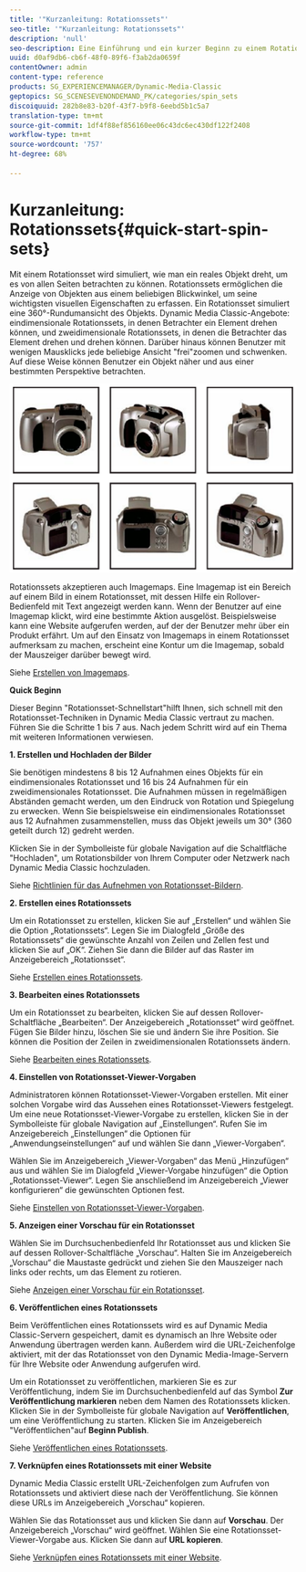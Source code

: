 ```yaml
---
title: '"Kurzanleitung: Rotationssets"'
seo-title: '"Kurzanleitung: Rotationssets"'
description: 'null'
seo-description: Eine Einführung und ein kurzer Beginn zu einem Rotationsset, mit dem Sie sich schnell einrichten können.
uuid: d0af9db6-cb6f-48f0-89f6-f3ab2da0659f
contentOwner: admin
content-type: reference
products: SG_EXPERIENCEMANAGER/Dynamic-Media-Classic
geptopics: SG_SCENESEVENONDEMAND_PK/categories/spin_sets
discoiquuid: 282b8e83-b20f-43f7-b9f8-6eebd5b1c5a7
translation-type: tm+mt
source-git-commit: 1df4f88ef856160ee06c43dc6ec430df122f2408
workflow-type: tm+mt
source-wordcount: '757'
ht-degree: 68%

---
```



# Kurzanleitung: Rotationssets{#quick-start-spin-sets}

Mit einem Rotationsset wird simuliert, wie man ein reales Objekt dreht, um es von allen Seiten betrachten zu können. Rotationssets ermöglichen die Anzeige von Objekten aus einem beliebigen Blickwinkel, um seine wichtigsten visuellen Eigenschaften zu erfassen. Ein Rotationsset simuliert eine 360°-Rundumansicht des Objekts. Dynamic Media Classic-Angebote: eindimensionale Rotationssets, in denen Betrachter ein Element drehen können, und zweidimensionale Rotationssets, in denen die Betrachter das Element drehen und drehen können. Darüber hinaus können Benutzer mit wenigen Mausklicks jede beliebige Ansicht &quot;frei&quot;zoomen und schwenken. Auf diese Weise können Benutzer ein Objekt näher und aus einer bestimmten Perspektive betrachten.

![Bilder für ein Rotationsset.](/help/assets/spin_set.png)

Rotationssets akzeptieren auch Imagemaps. Eine Imagemap ist ein Bereich auf einem Bild in einem Rotationsset, mit dessen Hilfe ein Rollover-Bedienfeld mit Text angezeigt werden kann. Wenn der Benutzer auf eine Imagemap klickt, wird eine bestimmte Aktion ausgelöst. Beispielsweise kann eine Website aufgerufen werden, auf der der Benutzer mehr über ein Produkt erfährt. Um auf den Einsatz von Imagemaps in einem Rotationsset aufmerksam zu machen, erscheint eine Kontur um die Imagemap, sobald der Mauszeiger darüber bewegt wird. 

Siehe [Erstellen von Imagemaps](creating-image-maps.md).

**Quick Beginn**

Dieser Beginn &quot;Rotationsset-Schnellstart&quot;hilft Ihnen, sich schnell mit den Rotationsset-Techniken in Dynamic Media Classic vertraut zu machen. Führen Sie die Schritte 1 bis 7 aus. Nach jedem Schritt wird auf ein Thema mit weiteren Informationen verwiesen.

**1. Erstellen und Hochladen der Bilder**

Sie benötigen mindestens 8 bis 12 Aufnahmen eines Objekts für ein eindimensionales Rotationsset und 16 bis 24 Aufnahmen für ein zweidimensionales Rotationsset. Die Aufnahmen müssen in regelmäßigen Abständen gemacht werden, um den Eindruck von Rotation und Spiegelung zu erwecken. Wenn Sie beispielsweise ein eindimensionales Rotationsset aus 12 Aufnahmen zusammenstellen, muss das Objekt jeweils um 30° (360 geteilt durch 12) gedreht werden.

Klicken Sie in der Symbolleiste für globale Navigation auf die Schaltfläche &quot;Hochladen&quot;, um Rotationsbilder von Ihrem Computer oder Netzwerk nach Dynamic Media Classic hochzuladen.

Siehe [Richtlinien für das Aufnehmen von Rotationsset-Bildern](creating-spin-set.md#guidelines-for-shooting-spin-set-images).

**2. Erstellen eines Rotationssets**

Um ein Rotationsset zu erstellen, klicken Sie auf „Erstellen“ und wählen Sie die Option „Rotationssets“. Legen Sie im Dialogfeld „Größe des Rotationssets“ die gewünschte Anzahl von Zeilen und Zellen fest und klicken Sie auf „OK“. Ziehen Sie dann die Bilder auf das Raster im Anzeigebereich „Rotationsset“. 

Siehe [Erstellen eines Rotationssets](creating-spin-set.md#creating-a-spin-set).

<!-- 

Comment Type: remark
Last Modified By: unknown unknown 
Last Modified Date: 

<p>See <a href="#UnresolvedLink-sc7_spinsets_sp.xml#WS98ca2e6790647c06-245331fc135ab744793-8000">Including Image Maps in Spin Sets</a> to add clickable, hotspot regions, known as Image Maps, to images in a Spin Set. </p>

 -->

<!-- 

Comment Type: remark
Last Modified By: unknown unknown 
Last Modified Date: 

<p>See also <a href="#UnresolvedLink-sc7_spinsets_sp.xml#WS98ca2e6790647c06229f600f135ab7cc461-8000">Managing InfoPanel content</a>.</p>

 -->

**3. Bearbeiten eines Rotationssets**

Um ein Rotationsset zu bearbeiten, klicken Sie auf dessen Rollover-Schaltfläche „Bearbeiten“. Der Anzeigebereich „Rotationsset“ wird geöffnet. Fügen Sie Bilder hinzu, löschen Sie sie und ändern Sie ihre Position. Sie können die Position der Zeilen in zweidimensionalen Rotationssets ändern. 

Siehe [Bearbeiten eines Rotationssets](creating-spin-set.md#editing-a-spin-set).

**4. Einstellen von Rotationsset-Viewer-Vorgaben**

Administratoren können Rotationsset-Viewer-Vorgaben erstellen. Mit einer solchen Vorgabe wird das Aussehen eines Rotationsset-Viewers festgelegt. Um eine neue Rotationsset-Viewer-Vorgabe zu erstellen, klicken Sie in der Symbolleiste für globale Navigation auf „Einstellungen“. Rufen Sie im Anzeigebereich „Einstellungen“ die Optionen für „Anwendungseinstellungen“ auf und wählen Sie dann „Viewer-Vorgaben“.

Wählen Sie im Anzeigebereich „Viewer-Vorgaben“ das Menü „Hinzufügen“ aus und wählen Sie im Dialogfeld „Viewer-Vorgabe hinzufügen“ die Option „Rotationsset-Viewer“. Legen Sie anschließend im Anzeigebereich „Viewer konfigurieren“ die gewünschten Optionen fest. 

Siehe [Einstellen von Rotationsset-Viewer-Vorgaben](setting-spin-set-viewer-presets.md#setting-up-spin-set-viewer-presets).

**5. Anzeigen einer Vorschau für ein Rotationsset**

Wählen Sie im Durchsuchenbedienfeld Ihr Rotationsset aus und klicken Sie auf dessen Rollover-Schaltfläche „Vorschau“. Halten Sie im Anzeigebereich „Vorschau“ die Maustaste gedrückt und ziehen Sie den Mauszeiger nach links oder rechts, um das Element zu rotieren.

Siehe [Anzeigen einer Vorschau für ein Rotationsset](previewing-spin-set.md#previewing-a-spin-set).

**6. Veröffentlichen eines Rotationssets**

Beim Veröffentlichen eines Rotationssets wird es auf Dynamic Media Classic-Servern gespeichert, damit es dynamisch an Ihre Website oder Anwendung übertragen werden kann. Außerdem wird die URL-Zeichenfolge aktiviert, mit der das Rotationsset von den Dynamic Media-Image-Servern für Ihre Website oder Anwendung aufgerufen wird.

Um ein Rotationsset zu veröffentlichen, markieren Sie es zur Veröffentlichung, indem Sie im Durchsuchenbedienfeld auf das Symbol **Zur Veröffentlichung markieren** neben dem Namen des Rotationssets klicken. Klicken Sie in der Symbolleiste für globale Navigation auf **Veröffentlichen**, um eine Veröffentlichung zu starten. Klicken Sie im Anzeigebereich &quot;Veröffentlichen&quot;auf **Beginn Publish**.

Siehe [Veröffentlichen eines Rotationssets](publishing-spin-set.md#publishing-a-spin-set).

**7. Verknüpfen eines Rotationssets mit einer Website**

Dynamic Media Classic erstellt URL-Zeichenfolgen zum Aufrufen von Rotationssets und aktiviert diese nach der Veröffentlichung. Sie können diese URLs im Anzeigebereich „Vorschau“ kopieren.

Wählen Sie das Rotationsset aus und klicken Sie dann auf **Vorschau**. Der Anzeigebereich „Vorschau“ wird geöffnet. Wählen Sie eine Rotationsset-Viewer-Vorgabe aus. Klicken Sie dann auf **URL kopieren**.

Siehe [Verknüpfen eines Rotationssets mit einer Website](linking-spin-set-web-page.md#linking-a-spin-set-to-a-web-page).
